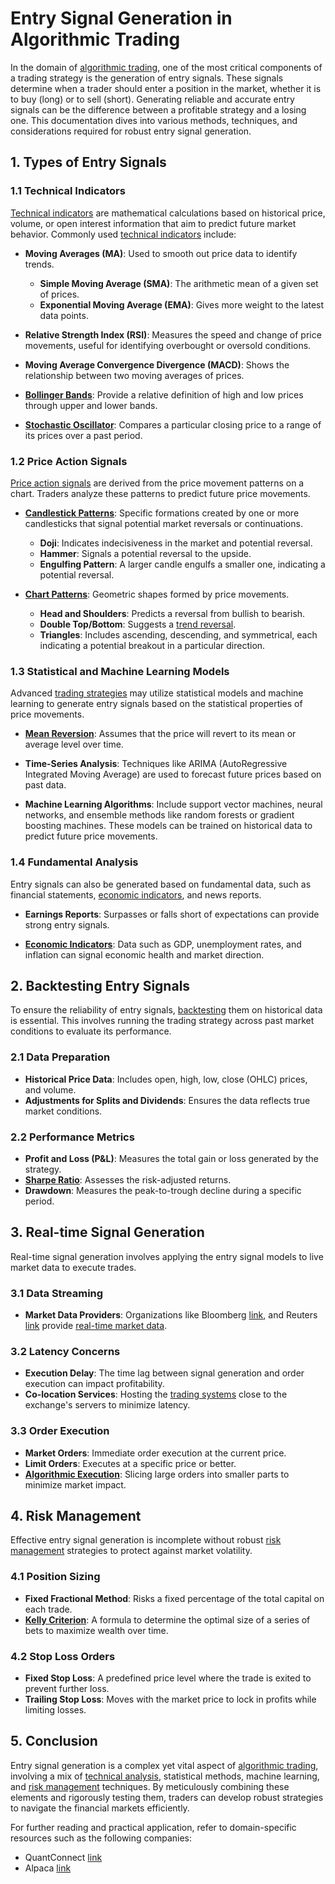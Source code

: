 # Entry Signal Generation in Algorithmic Trading

In the domain of [algorithmic trading](../a/algorithmic_trading.md), one of the most critical components of a trading strategy is the generation of entry signals. These signals determine when a trader should enter a position in the market, whether it is to buy (long) or to sell (short). Generating reliable and accurate entry signals can be the difference between a profitable strategy and a losing one. This documentation dives into various methods, techniques, and considerations required for robust entry signal generation.

## 1. Types of Entry Signals

### 1.1 Technical Indicators
[Technical indicators](../t/technical_indicators.md) are mathematical calculations based on historical price, volume, or open interest information that aim to predict future market behavior. Commonly used [technical indicators](../t/technical_indicators.md) include:

- **Moving Averages (MA)**: Used to smooth out price data to identify trends.
  - **Simple Moving Average (SMA)**: The arithmetic mean of a given set of prices.
  - **Exponential Moving Average (EMA)**: Gives more weight to the latest data points.
  
- **Relative Strength Index (RSI)**: Measures the speed and change of price movements, useful for identifying overbought or oversold conditions.
  
- **Moving Average Convergence Divergence (MACD)**: Shows the relationship between two moving averages of prices.

- **[Bollinger Bands](../b/bollinger_bands.md)**: Provide a relative definition of high and low prices through upper and lower bands.

- **[Stochastic Oscillator](../s/stochastic_oscillator.md)**: Compares a particular closing price to a range of its prices over a past period.

### 1.2 Price Action Signals
[Price action signals](../p/price_action_signals.md) are derived from the price movement patterns on a chart. Traders analyze these patterns to predict future price movements.

- **[Candlestick Patterns](../c/candlestick_patterns.md)**: Specific formations created by one or more candlesticks that signal potential market reversals or continuations.
  - **Doji**: Indicates indecisiveness in the market and potential reversal.
  - **Hammer**: Signals a potential reversal to the upside.
  - **Engulfing Pattern**: A larger candle engulfs a smaller one, indicating a potential reversal.
  
- **[Chart Patterns](../c/chart_patterns.md)**: Geometric shapes formed by price movements.
  - **Head and Shoulders**: Predicts a reversal from bullish to bearish.
  - **Double Top/Bottom**: Suggests a [trend reversal](../t/trend_reversal.md).
  - **Triangles**: Includes ascending, descending, and symmetrical, each indicating a potential breakout in a particular direction.

### 1.3 Statistical and Machine Learning Models
Advanced [trading strategies](../t/trading_strategies.md) may utilize statistical models and machine learning to generate entry signals based on the statistical properties of price movements.

- **[Mean Reversion](../m/mean_reversion.md)**: Assumes that the price will revert to its mean or average level over time.
  
- **Time-Series Analysis**: Techniques like ARIMA (AutoRegressive Integrated Moving Average) are used to forecast future prices based on past data.

- **Machine Learning Algorithms**: Include support vector machines, neural networks, and ensemble methods like random forests or gradient boosting machines. These models can be trained on historical data to predict future price movements.

### 1.4 Fundamental Analysis
Entry signals can also be generated based on fundamental data, such as financial statements, [economic indicators](../e/economic_indicators.md), and news reports.

- **Earnings Reports**: Surpasses or falls short of expectations can provide strong entry signals.
  
- **[Economic Indicators](../e/economic_indicators.md)**: Data such as GDP, unemployment rates, and inflation can signal economic health and market direction.

## 2. Backtesting Entry Signals
To ensure the reliability of entry signals, [backtesting](../b/backtesting.md) them on historical data is essential. This involves running the trading strategy across past market conditions to evaluate its performance.

### 2.1 Data Preparation
- **Historical Price Data**: Includes open, high, low, close (OHLC) prices, and volume.
- **Adjustments for Splits and Dividends**: Ensures the data reflects true market conditions.
  
### 2.2 Performance Metrics
- **Profit and Loss (P&L)**: Measures the total gain or loss generated by the strategy.
- **[Sharpe Ratio](../s/sharpe_ratio.md)**: Assesses the risk-adjusted returns.
- **Drawdown**: Measures the peak-to-trough decline during a specific period.

## 3. Real-time Signal Generation
Real-time signal generation involves applying the entry signal models to live market data to execute trades.

### 3.1 Data Streaming
- **Market Data Providers**: Organizations like Bloomberg [link](https://www.bloomberg.com), and Reuters [link](https://www.reuters.com) provide [real-time market data](../r/real-time_market_data.md).
  
### 3.2 Latency Concerns
- **Execution Delay**: The time lag between signal generation and order execution can impact profitability.
- **Co-location Services**: Hosting the [trading systems](../t/trading_systems.md) close to the exchange's servers to minimize latency.

### 3.3 Order Execution
- **Market Orders**: Immediate order execution at the current price.
- **Limit Orders**: Executes at a specific price or better.
- **[Algorithmic Execution](../a/algorithmic_execution.md)**: Slicing large orders into smaller parts to minimize market impact.

## 4. Risk Management
Effective entry signal generation is incomplete without robust [risk management](../r/risk_management.md) strategies to protect against market volatility.

### 4.1 Position Sizing
- **Fixed Fractional Method**: Risks a fixed percentage of the total capital on each trade.
- **[Kelly Criterion](../k/kelly_criterion.md)**: A formula to determine the optimal size of a series of bets to maximize wealth over time.

### 4.2 Stop Loss Orders
- **Fixed Stop Loss**: A predefined price level where the trade is exited to prevent further loss.
- **Trailing Stop Loss**: Moves with the market price to lock in profits while limiting losses.

## 5. Conclusion
Entry signal generation is a complex yet vital aspect of [algorithmic trading](../a/algorithmic_trading.md), involving a mix of [technical analysis](../t/technical_analysis.md), statistical methods, machine learning, and [risk management](../r/risk_management.md) techniques. By meticulously combining these elements and rigorously testing them, traders can develop robust strategies to navigate the financial markets efficiently.

For further reading and practical application, refer to domain-specific resources such as the following companies:
- QuantConnect [link](https://www.quantconnect.com)
- Alpaca [link](https://alpaca.markets)
